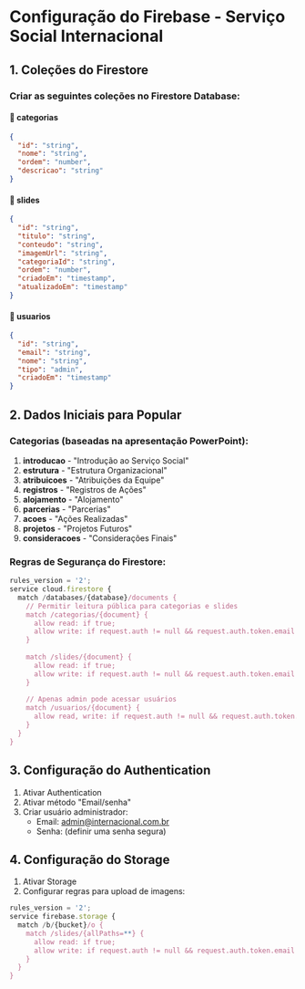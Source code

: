 # Configuração do Firebase - Serviço Social Internacional

## 1. Coleções do Firestore

### Criar as seguintes coleções no Firestore Database:

#### 📁 **categorias**
```json
{
  "id": "string",
  "nome": "string", 
  "ordem": "number",
  "descricao": "string"
}
```

#### 📁 **slides**
```json
{
  "id": "string",
  "titulo": "string",
  "conteudo": "string", 
  "imagemUrl": "string",
  "categoriaId": "string",
  "ordem": "number",
  "criadoEm": "timestamp",
  "atualizadoEm": "timestamp"
}
```

#### 📁 **usuarios**
```json
{
  "id": "string",
  "email": "string",
  "nome": "string",
  "tipo": "admin",
  "criadoEm": "timestamp"
}
```

## 2. Dados Iniciais para Popular

### Categorias (baseadas na apresentação PowerPoint):

1. **introducao** - "Introdução ao Serviço Social"
2. **estrutura** - "Estrutura Organizacional" 
3. **atribuicoes** - "Atribuições da Equipe"
4. **registros** - "Registros de Ações"
5. **alojamento** - "Alojamento"
6. **parcerias** - "Parcerias"
7. **acoes** - "Ações Realizadas"
8. **projetos** - "Projetos Futuros"
9. **consideracoes** - "Considerações Finais"

### Regras de Segurança do Firestore:

```javascript
rules_version = '2';
service cloud.firestore {
  match /databases/{database}/documents {
    // Permitir leitura pública para categorias e slides
    match /categorias/{document} {
      allow read: if true;
      allow write: if request.auth != null && request.auth.token.email == 'admin@internacional.com.br';
    }
    
    match /slides/{document} {
      allow read: if true;
      allow write: if request.auth != null && request.auth.token.email == 'admin@internacional.com.br';
    }
    
    // Apenas admin pode acessar usuários
    match /usuarios/{document} {
      allow read, write: if request.auth != null && request.auth.token.email == 'admin@internacional.com.br';
    }
  }
}
```

## 3. Configuração do Authentication

1. Ativar Authentication
2. Ativar método "Email/senha"
3. Criar usuário administrador:
   - Email: admin@internacional.com.br
   - Senha: (definir uma senha segura)

## 4. Configuração do Storage

1. Ativar Storage
2. Configurar regras para upload de imagens:

```javascript
rules_version = '2';
service firebase.storage {
  match /b/{bucket}/o {
    match /slides/{allPaths=**} {
      allow read: if true;
      allow write: if request.auth != null && request.auth.token.email == 'admin@internacional.com.br';
    }
  }
}
```

